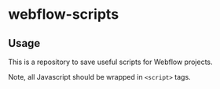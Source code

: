 # webflow-scripts

## Usage

This is a repository to save useful scripts for Webflow projects.

Note, all Javascript should be wrapped in `<script>` tags. 
